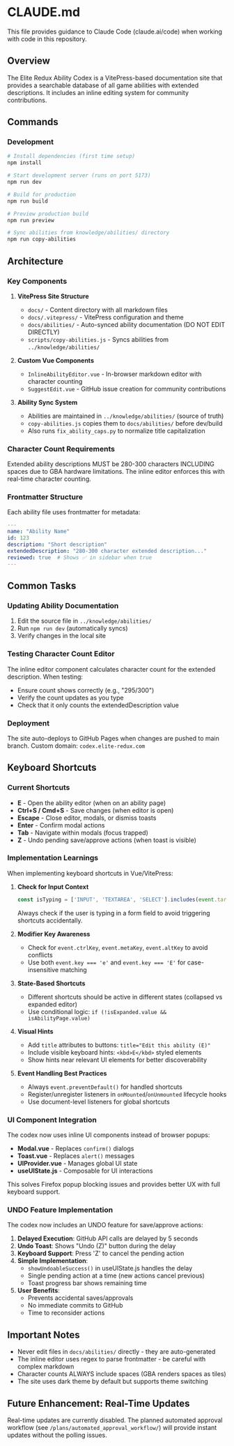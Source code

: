 # CLAUDE.md

This file provides guidance to Claude Code (claude.ai/code) when working with code in this repository.

## Overview

The Elite Redux Ability Codex is a VitePress-based documentation site that provides a searchable database of all game abilities with extended descriptions. It includes an inline editing system for community contributions.

## Commands

### Development
```bash
# Install dependencies (first time setup)
npm install

# Start development server (runs on port 5173)
npm run dev

# Build for production
npm run build

# Preview production build
npm run preview

# Sync abilities from knowledge/abilities/ directory
npm run copy-abilities
```

## Architecture

### Key Components

1. **VitePress Site Structure**
   - `docs/` - Content directory with all markdown files
   - `docs/.vitepress/` - VitePress configuration and theme
   - `docs/abilities/` - Auto-synced ability documentation (DO NOT EDIT DIRECTLY)
   - `scripts/copy-abilities.js` - Syncs abilities from `../knowledge/abilities/`

2. **Custom Vue Components**
   - `InlineAbilityEditor.vue` - In-browser markdown editor with character counting
   - `SuggestEdit.vue` - GitHub issue creation for community contributions

3. **Ability Sync System**
   - Abilities are maintained in `../knowledge/abilities/` (source of truth)
   - `copy-abilities.js` copies them to `docs/abilities/` before dev/build
   - Also runs `fix_ability_caps.py` to normalize title capitalization

### Character Count Requirements

Extended ability descriptions MUST be 280-300 characters INCLUDING spaces due to GBA hardware limitations. The inline editor enforces this with real-time character counting.

### Frontmatter Structure

Each ability file uses frontmatter for metadata:
```yaml
---
name: "Ability Name"
id: 123
description: "Short description"
extendedDescription: "280-300 character extended description..."
reviewed: true  # Shows ✅ in sidebar when true
---
```

## Common Tasks

### Updating Ability Documentation
1. Edit the source file in `../knowledge/abilities/`
2. Run `npm run dev` (automatically syncs)
3. Verify changes in the local site

### Testing Character Count Editor
The inline editor component calculates character count for the extended description. When testing:
- Ensure count shows correctly (e.g., "295/300")
- Verify the count updates as you type
- Check that it only counts the extendedDescription value

### Deployment
The site auto-deploys to GitHub Pages when changes are pushed to main branch. Custom domain: `codex.elite-redux.com`

## Keyboard Shortcuts

### Current Shortcuts
- **E** - Open the ability editor (when on an ability page)
- **Ctrl+S / Cmd+S** - Save changes (when editor is open)
- **Escape** - Close editor, modals, or dismiss toasts
- **Enter** - Confirm modal actions
- **Tab** - Navigate within modals (focus trapped)
- **Z** - Undo pending save/approve actions (when toast is visible)

### Implementation Learnings

When implementing keyboard shortcuts in Vue/VitePress:

1. **Check for Input Context**
   ```javascript
   const isTyping = ['INPUT', 'TEXTAREA', 'SELECT'].includes(event.target.tagName)
   ```
   Always check if the user is typing in a form field to avoid triggering shortcuts accidentally.

2. **Modifier Key Awareness**
   - Check for `event.ctrlKey`, `event.metaKey`, `event.altKey` to avoid conflicts
   - Use both `event.key === 'e'` and `event.key === 'E'` for case-insensitive matching

3. **State-Based Shortcuts**
   - Different shortcuts should be active in different states (collapsed vs expanded editor)
   - Use conditional logic: `if (!isExpanded.value && isAbilityPage.value)`

4. **Visual Hints**
   - Add `title` attributes to buttons: `title="Edit this ability (E)"`
   - Include visible keyboard hints: `<kbd>E</kbd>` styled elements
   - Show hints near relevant UI elements for better discoverability

5. **Event Handling Best Practices**
   - Always `event.preventDefault()` for handled shortcuts
   - Register/unregister listeners in `onMounted`/`onUnmounted` lifecycle hooks
   - Use document-level listeners for global shortcuts

### UI Component Integration

The codex now uses inline UI components instead of browser popups:
- **Modal.vue** - Replaces `confirm()` dialogs
- **Toast.vue** - Replaces `alert()` messages
- **UIProvider.vue** - Manages global UI state
- **useUIState.js** - Composable for UI interactions

This solves Firefox popup blocking issues and provides better UX with full keyboard support.

### UNDO Feature Implementation

The codex now includes an UNDO feature for save/approve actions:

1. **Delayed Execution**: GitHub API calls are delayed by 5 seconds
2. **Undo Toast**: Shows "Undo (Z)" button during the delay
3. **Keyboard Support**: Press 'Z' to cancel the pending action
4. **Simple Implementation**:
   - `showUndoableSuccess()` in useUIState.js handles the delay
   - Single pending action at a time (new actions cancel previous)
   - Toast progress bar shows remaining time
5. **User Benefits**:
   - Prevents accidental saves/approvals
   - No immediate commits to GitHub
   - Time to reconsider actions

## Important Notes

- Never edit files in `docs/abilities/` directly - they are auto-generated
- The inline editor uses regex to parse frontmatter - be careful with complex markdown
- Character counts ALWAYS include spaces (GBA renders spaces as tiles)
- The site uses dark theme by default but supports theme switching

## Future Enhancement: Real-Time Updates

Real-time updates are currently disabled. The planned automated approval workflow (see `/plans/automated_approval_workflow/`) will provide instant updates without the polling issues.